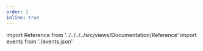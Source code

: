 ```yaml
---
order: 2
inline: true
---
```


import Reference from '../../../../src/views/Documentation/Reference'
import events from './events.json'

<Reference json={events} />
